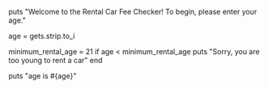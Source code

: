 
puts "Welcome to the Rental Car Fee Checker! To begin, please enter your age."

age = gets.strip.to_i

minimum_rental_age = 21 
if age < minimum_rental_age puts "Sorry, you are too young to rent a car" 
end

puts "age is #{age}"